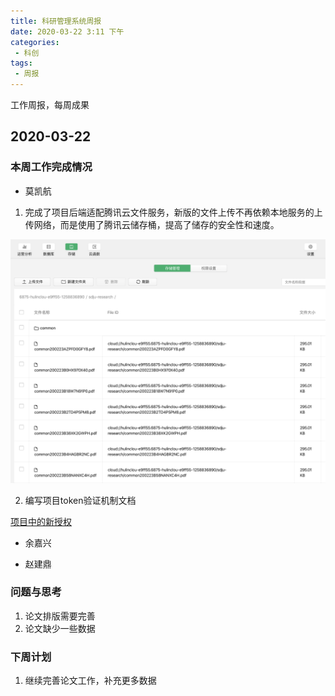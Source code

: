 ```yaml
---
title: 科研管理系统周报
date: 2020-03-22 3:11 下午
categories: 
 - 科创
tags: 
 - 周报
---
```

工作周报，每周成果
<!-- more -->

## 2020-03-22

### 本周工作完成情况

- 莫凯航

1. 完成了项目后端适配腾讯云文件服务，新版的文件上传不再依赖本地服务的上传网络，而是使用了腾讯云储存桶，提高了储存的安全性和速度。

![week](/week-1-0.png)

2. 编写项目token验证机制文档

[项目中的新授权](/guide/code-style/authorize.md)

- 余嘉兴

- 赵建鼎



### 问题与思考

1. 论文排版需要完善
2. 论文缺少一些数据

### 下周计划

1. 继续完善论文工作，补充更多数据






